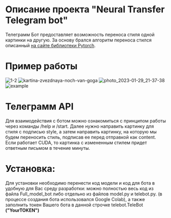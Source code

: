 # Описание проекта "Neural Transfer Telegram bot"
Телеграмм Бот предоставляет возможность переноса стиля одной картинки на другую. За основу брался алгоритм переноса стился описанный [на сайте библиотеки Pytorch](https://pytorch.org/tutorials/advanced/neural_style_tutorial.html).
# Пример работы
![1-2](https://user-images.githubusercontent.com/91438380/215349380-e753749f-32dd-4399-b127-b62c69069de4.jpg)
![kartina-zvezdnaya-noch-van-goga](https://user-images.githubusercontent.com/91438380/215349401-551d6a8c-7660-4644-96e5-520a1727dfc9.jpg)
![photo_2023-01-29_21-37-38](https://user-images.githubusercontent.com/91438380/215349408-f2165814-bfe1-4706-ba84-a2731ab9bb00.jpg)
![example](https://user-images.githubusercontent.com/91438380/215351162-6ad7f228-3890-4318-9f78-1233fa88505f.jpg)

# Телеграмм API

Для взаимодействия с ботом можно ознакомиться с принципом работы через команды /help и /start. Далее нужно направить картинку для стиля с подписью style, а затем направить картинку, на которую мы будем переносить стиль, подписав ее перед отправкой как content. Если работает CUDA, то картинка с измененным стилем придет ответным письмом в течение минуты.

# Установка:

Для установки необходимо перенести код модели и код для бота в удобную для Вас среду разработки: можно полностью весь код из файла Full_model_bot либо отдельно из файлов model.py и telebot.py. (в процессе создания бота использовался Google Colab), а также заполнить токен Вашего бота в данной строчке telebot.TeleBot
**("YourTOKEN")**
